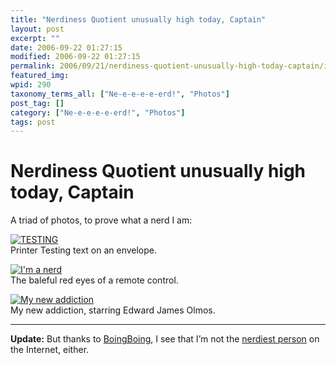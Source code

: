 ```yaml
---
title: "Nerdiness Quotient unusually high today, Captain"
layout: post
excerpt: ""
date: 2006-09-22 01:27:15
modified: 2006-09-22 01:27:15
permalink: 2006/09/21/nerdiness-quotient-unusually-high-today-captain/index.html
featured_img: 
wpid: 290
taxonomy_terms_all: ["Ne-e-e-e-e-erd!", "Photos"]
post_tag: []
category: ["Ne-e-e-e-e-erd!", "Photos"]
tags: post
---
```


# Nerdiness Quotient unusually high today, Captain

A triad of photos, to prove what a nerd I am:

[![TESTING](http://static.flickr.com/87/249392782_a582b4d0b1_m.jpg)](http://www.flickr.com/photos/pj/249392782)  
Printer Testing text on an envelope.

[![I'm a nerd](http://static.flickr.com/83/249392770_83a5dc87dd_m.jpg)](http://www.flickr.com/photos/pj/249392770)  
The baleful red eyes of a remote control.

[![My new addiction](http://static.flickr.com/81/249392747_7762ac7140_m.jpg)](http://www.flickr.com/photos/pj/249392747)  
My new addiction, starring Edward James Olmos.

- - - - - -

**Update:** But thanks to [BoingBoing](http://boingboing.net/), I see that I’m not the [nerdiest person](http://candleboy.com/candleblog/article.php?story=20060918181743581) on the Internet, either.